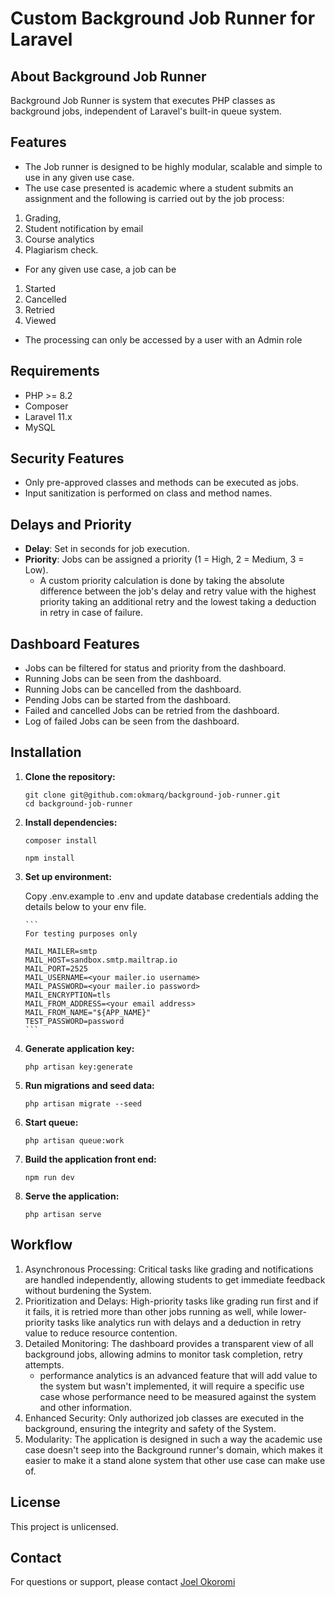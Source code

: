 # Custom Background Job Runner for Laravel

## About Background Job Runner

Background Job Runner is system that executes PHP classes as background jobs, independent of Laravel's built-in queue system.

## Features

- The Job runner is designed to be highly modular, scalable and simple to use in any given use case.
- The use case presented is academic where a student submits an assignment and the following is carried out by the job process:

1. Grading,
2. Student notification by email
3. Course analytics
4. Plagiarism check.

- For any given use case, a job can be

1. Started
2. Cancelled
3. Retried
4. Viewed

- The processing can only be accessed by a user with an Admin role

## Requirements

- PHP >= 8.2
- Composer
- Laravel 11.x
- MySQL

## Security Features

- Only pre-approved classes and methods can be executed as jobs.
- Input sanitization is performed on class and method names.

## Delays and Priority

- **Delay**: Set in seconds for job execution.
- **Priority**: Jobs can be assigned a priority (1 = High, 2 = Medium, 3 = Low).
  - A custom priority calculation is done by taking the absolute difference between the job's delay and retry value with the highest priority 
    taking an additional retry and the lowest taking a deduction in retry in case of failure.

## Dashboard Features

- Jobs can be filtered for status and priority from the dashboard.
- Running Jobs can be seen from the dashboard.
- Running Jobs can be cancelled from the dashboard.
- Pending Jobs can be started from the dashboard.
- Failed and cancelled Jobs can be retried from the dashboard.
- Log of failed Jobs can be seen from the dashboard.

## Installation

1. **Clone the repository:**

   ```
   git clone git@github.com:okmarq/background-job-runner.git
   cd background-job-runner
   ```
2. **Install dependencies:**

    ```
    composer install
    ```
   ```
   npm install
   ```

3. **Set up environment:**

   Copy .env.example to .env and update database credentials adding the details below to your env file.

       ```
       For testing purposes only

       MAIL_MAILER=smtp
       MAIL_HOST=sandbox.smtp.mailtrap.io
       MAIL_PORT=2525
       MAIL_USERNAME=<your mailer.io username>
       MAIL_PASSWORD=<your mailer.io password>
       MAIL_ENCRYPTION=tls
       MAIL_FROM_ADDRESS=<your email address>
       MAIL_FROM_NAME="${APP_NAME}"
       TEST_PASSWORD=password
       ```

4. **Generate application key:**

    ```
    php artisan key:generate
    ```

5. **Run migrations and seed data:**

    ```
    php artisan migrate --seed
    ```

6. **Start queue:**

    ```
    php artisan queue:work
    ```

7. **Build the application front end:**

    ```
    npm run dev
    ```

8. **Serve the application:**

    ```
    php artisan serve
   ```

## Workflow

1. Asynchronous Processing: Critical tasks like grading and notifications are handled independently, allowing students to get immediate feedback
   without burdening the System.
2. Prioritization and Delays: High-priority tasks like grading run first and if it fails, it is retried more than other jobs running as well, while 
   lower-priority tasks like analytics run with delays and a deduction in retry value to reduce resource contention.
3. Detailed Monitoring: The dashboard provides a transparent view of all background jobs, allowing admins to monitor task completion, retry 
   attempts. 
   - performance analytics is an advanced feature that will add value to the system but wasn't implemented, it will require a specific use 
      case whose performance need to be measured against the system and other information.
4. Enhanced Security: Only authorized job classes are executed in the background, ensuring the integrity and safety of the System.
5. Modularity: The application is designed in such a way the academic use case doesn't seep into the Background runner's domain, which makes it 
   easier to make it a stand alone system that other use case can make use of.

## License

This project is unlicensed.

## Contact

For questions or support, please contact [Joel Okoromi](mailto:okmarq@gmail.com)
